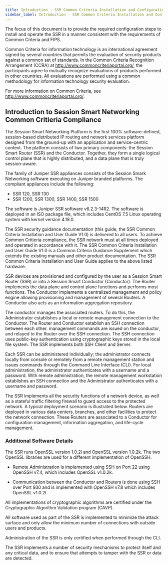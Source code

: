 ```yaml
---
title: Introduction - SSR Common Criteria Installation and Configuration
sidebar_label: Introduction - SSR Common Criteria Installation and Configuration
---
```


The focus of this document is to provide the required configuration steps to install and operate the SSR in a manner consistent with the requirements of Common Criteria and FIPS. 

Common Criteria for information technology is an international agreement signed by several countries that permits the evaluation of security products against a common set of standards. In the Common Criteria Recognition Arrangement (CCRA) at http://www.commoncriteriaportal.org/, the participants agree to mutually recognize evaluations of products performed in other countries. All evaluations are performed using a common methodology for information technology security evaluation.

For more information on Common Criteria, see http://www.commoncriteriaportal.org/.

## Introduction to Session Smart Networking Common Critieria Compliance

The Session Smart Networking Platform is the first 100% software-defined, session-based distributed IP routing and network services platform designed from the ground-up with an application and service-centric context. The platform consists of two primary components: the Session Smart Router (SSR) and the Conductor. Together, they form a single logical control plane that is highly distributed, and a data plane that is truly session-aware.

The family of Juniper SSR appliances consists of the Session Smark Networking software executing on Juniper branded platforms. The compliant appliances include the following:

- SSR 120, SSR 130
- SSR 1200, SSR 1300, SSR 1400, SSR 1500

The software is Juniper SSR software v6.2.3-14R2. The software is deployed in an ISO package file, which includes CentOS 7.5 Linux operating system with kernel version 4.18.0.

The SSR security guidance documentation (this guide, the SSR Common Criteria Installation and User Guide V1.0) is delivered to all users. To achieve Common Critieria compliance, the SSR network must at all times deployed and operated in accordance with it. The SSR Common Criteria Installation and User Guide V1.0 is a Common Criteria Guidance Supplement which extends the existing manuals and other product documentation. The SSR Common Criteria Installation and User Guide applies to the above listed hardware. 

SSR devices are provisioned and configured by the user as a Session Smart Router (SSR) or into a Session Smart Conductor (Conductor). The Router implements the data plane and control plane functions and performs most functions. The Conductor implements a centralized management and policy engine allowing provisioning and management of several Routers. A Conductor also acts as an information aggregation repository. 

The conductor manages the associated routers. To do this, the Administrator establishes a local or remote management connection to the Conductor. The Router and Conductor establish an SSH connection between each other. management commands are issued on the conductor, and relayed to the Router over the SSH connection. The SSH connection uses public-key authentication using cryptographic keys stored in the local file system. The SSR implements both SSH Client and Server.

Each SSR can be administered individually; the administrator connects locally from console or remotely from a remote management station and issues commands through the Command Line Interface (CLI). For local administration, the administrator authenticates with a username and a password. With remote administration, the remote management workstation establishes an SSH connection and the Administrator authenticates with a username and password.

The SSR implements all the security functions of a network device, as well as a stateful traffic filtering firewall to guard access to the protected network. A typical deployment scenario is illustrated below. Routers are deployed in various data centers, branches, and other facilities to protect the network connection. These Routers are associated to a Conductor for configuration management, information aggregation, and life-cycle management. 

### Additional Software Details

The SSR runs OpenSSL version 1.0.2l and OpenSSL version 1.0.2k. The two OpenSSL libraries are used for a different implementation of OpenSSH. 

- Remote Administration is implemented using SSH on Port 22 using OpenSSH v7.4, which includes OpenSSL v1.0.2k. 

- Communication between the Conductor and Routers is done using SSH over Port 930 and is implemented with OpenSSH v7.8 which includes OpenSSL v1.0.2l. 

All implementations of cryptographic algorithms are certified under the Cryptographic Algorithm Validation program (CAVP).

All software used as part of the SSR is implemented to minimize the attack surface and only allow the minimum number of connections with outside users and products. 

Administration of the SSR is only certified when performed through the CLI. 

The SSR implements a number of security mechanisms to protect itself and any critical data, and to ensure that attempts to tamper with the SSR or data are detected.


